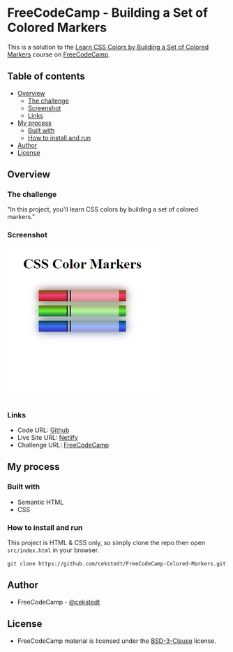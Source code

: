 # FreeCodeCamp - Building a Set of Colored Markers

This is a solution to the [Learn CSS Colors by Building a Set of Colored Markers](https://www.freecodecamp.org/learn/2022/responsive-web-design/learn-css-colors-by-building-a-set-of-colored-markers/) course on [FreeCodeCamp](https://www.freecodecamp.org/).

## Table of contents

- [Overview](#overview)
  - [The challenge](#the-challenge)
  - [Screenshot](#screenshot)
  - [Links](#links)
- [My process](#my-process)
  - [Built with](#built-with)
  - [How to install and run](#how-to-install-and-run)
- [Author](#author)
- [License](#license)

## Overview

### The challenge

"In this project, you'll learn CSS colors by building a set of colored markers."

### Screenshot

![Screenshot](./thumbnail.png)

### Links

- Code URL: [Github](https://github.com/cekstedt/FreeCodeCamp-Colored-Markers)
- Live Site URL: [Netlify](https://visionary-raindrop-08d86f.netlify.app/)
- Challenge URL: [FreeCodeCamp](https://www.freecodecamp.org/learn/2022/responsive-web-design/learn-css-colors-by-building-a-set-of-colored-markers/)

## My process

### Built with

- Semantic HTML
- CSS

### How to install and run

This project is HTML & CSS only, so simply clone the repo then open `src/index.html` in your browser.

```
git clone https://github.com/cekstedt/FreeCodeCamp-Colored-Markers.git
```

## Author

- FreeCodeCamp - [@cekstedt](https://www.freecodecamp.org/cekstedt)

## License

- FreeCodeCamp material is licensed under the [BSD-3-Clause](https://github.com/freeCodeCamp/freeCodeCamp/blob/main/LICENSE.md) license.
